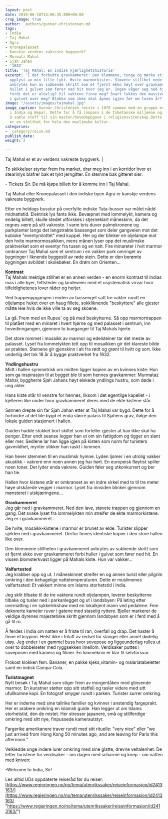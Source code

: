 ```yaml
---
layout: post
date: 2019-06-18T14:08:35.000+00:00
crop_image: true
author: _authors/gunnar-christensen.md
tags:
- India
- Taj Mahal
- Agra
- Kronepalasset
- Kanskje verdens vakreste byggverk?
- Murmatz Mahal
- Sjah Jahan
- '1632'
title: 'Taj Mahal: En indisk kjærlighetshistorie'
excerpt: 'I det forbudte gravkammeret: Den klemmene, tunge og mørke stillheten kun
  opplyst av min lille lykt. Hvite marmorkister. Støvete stillhet nede i dette gravkammeret
  avbrytes kun av subbende skritt som et fjernt ekko høyt over gravkammeret forbi
  hullet i gulvet som fører ned hit hvor jeg er. Ingen våger seg ned hit. Kanskje
  fordi det er ulovlig? Vil vaktene finne meg? Snart lukkes den massive stein blokka
  i gulvet over meg? Blokka som ikke skal åpnes igjen før om tusen år?'
image: "/assets/images/tajmahal.jpg"
image_caption: Gunnar Christensen reiste i 1979 sammen med en gruppe europeiske pilegrimer
  i India og Nepal. Dette for å få innpass i de tibetanske miljøene og klostrene for
  å samle stoff til sin master/hovedoppgave i religionsvitenskap.Dette byggverket
  er en stolthet for hele den muslimske kultur.
categories:
- _category/reise.md
publish_date: 
weight: 2

---
```

Taj Mahal er et av verdens vakreste byggverk. |

To skikkelser styrter frem fra mørket, drar meg inn i en korridor hvor et stearinlys blafrer bak et tykt jerngitter. En stemme bak gitteret sier:

\- Tickets Sir. De må kjøpe billett for å komme inn i Taj Mahal.

Taj Mahal eller Kronepalasset i den indiske byen Agra er kanskje verdens vakreste byggverk.

Etter en heldags busstur på overfylte indiske Tata-busser var målet nådd midnattstid. Elektrisk lys fants ikke. Bevæpnet med lommelykt, kamera og endelig billett, skulle stedet utforskes i stjerneklart måneskinn, da det regnes være på sitt vakreste. I varm bris duver palmekronene og parkplanter langs det langstrakte bassenget som deler gangveien mot det kubiske "eventyrslottet" med kuppel. Her og der blinker en oljelampe mot den hvite marmormosaikken, mens månen lyser opp det muslimske praktverket som et eventyr fra tusen og en natt. Fire minareter i hvit marmor omkranser Taj Mahal som et sentrum i en vakker park omringet av bygninger i liknende byggestil av røde stein. Dette er den berømte bygningen avbildet i skolebøker. En drøm om Orienten...

**Kontrast**  
Taj Mahals mektige stillhet er en annen verden - en enorm kontrast til Indias mas i alle byer, tettsteder og landeveier med et usystematisk virvar hvor tilfeldighetenes lover råder og herjer.

Ved trappeoppgangen i enden av bassenget satt tre vakter rundt en oljelampe huket over en haug fillete, sokkliknende "beskyttere" alle gjester måtte leie hvis de ikke ville ta av seg skoene.

La gå. Frem med en Rupee´ og på med beskytterne. Så opp marmortrappen til platået med en minaret i hvert hjørne og med palasset i sentrum, inn hovedinngangen, gjennom to bueganger til Taj Mahals hjerte.

Det store rommet i mosaikk av marmor og edelsteiner tar det meste av palasset. Lyset fra lommelykten tett opp til mosaikken gir det klareste bilde av prakten. Steinene gir gjenskinn i alt fra rødt og grønt til hvitt og sort. Ikke underlig det tok 18 år å bygge praktverket fra 1632.

**Yndlingshustru**  
Midt i hallen symmetrisk om midten ligger kopien av en kvinnes kiste: Hun som ga inspirasjon til at bygget ble til som hennes gravkammer: Murmataz Mahal, byggherre Sjah Jahans høyt elskede yndlings hustru, som døde i ung alder.

Hans kiste står til venstre for hennes, liksom i det egentlige kapellet - i kjelleren like under hvor gravkammeret deres med de ekte kistene står.

Sønnen drepte sin far Sjah Jahan etter at Taj Mahal var bygd. Dette for å forhindre at det ble bygd et enda større palass til Sjahens grav, ifølge den lokale guiden stasjonert i hallen.

Guiden hadde stukket bort skiltet som forteller gjester at han ikke skal ha penger. Etter endt seanse legger han ut om sin fattigdom og tigger en slant eller mer. Sedlene lar han ligge igjen på kisten som norm for turisters gavmildhet, mynter stikker han raskt i lommen.

Han hever stemmen til en muslimsk hymne. Lyden ljomer i en utrolig vakker akustikk - vakrere enn noen annen jeg har hørt. En europeisk fløytist spiller noen toner. Det lyder enda vakrere. Guiden føler seg utkonkurrert og ber han tie.

Hallen hvor kistene står er omkranset av en indre sirkel med to til tre meter høye utskårede vegger i marmor. Lyset fra innsiden blinker gjennom mønsteret i utskjæringene...

**Gravkammeret**  
Jeg går ned i gravkammeret. Ned den lave, støvete trappen og gjennom en gang. Det svake lyset fra lommelykten min streifer de ekte marmorkistene.  
Jeg er i gravkammeret...

De hvite, mosaikk-kistene i marmor er brunet av elde. Turister slipper sjelden ned i gravkammeret. Derfor finnes identiske kopier i den store hallen like over.

Den klemmene stillheten i gravkammeret avbrytes av subbende skritt som et fjernt ekko over gravkammeret forbi huller i gulvet som fører ned hit. En vissen blomsterkvast ligger på Mahals kiste. Hun var vakker...

**Valfartssted**  
Jeg krabber opp og ut. I måneskinnet streifer en og annen turist eller pilgrim omkring i den behagelige nattetemperaturen. Dette er muslimenes valfartssted: Et vakkert minne om Islams storhetstid i India.

Jeg sklir tilbake til de tre vaktene rundt oljelampen, leverer beskytterne tilbake og tusler ned i parkanlegget og ut i landsbyen: På leting etter overnatting i en sykkelrikshaw med en lokalkjent mann ved pedalene. Fem dekorerte kameler ruver i gatene med staselig ryttere. Bjeller markerer de veldige dyrenes majestetiske skritt gjennom landsbyen som er i ferd med å gå til ro.

Å ferdes i India om natten er å friste til ran, overfall og drap. Det haster å finne et krypinn. Helst ikke i friluft av redsel for slanger eller annet dødelig utøy. Jeg ender i en gammel buss hvor sovepose og liggeunderlag rulles ut over to dobbelseter med ryggsekken imellom. Verdisaker puttes i soveposen med kamera og filmer. En lommekniv er klar til selvforsvar.

Frokost klokken fem. Bananer, en pakke kjeks,vitamin- og malariatabeletter samt en indisk Campa-Cola.

**Turistmagnet**  
Nytt besøk i Taj Mahal som stiger frem av morgentåken med glinsende marmor. En kunstner støtter opp sitt staffeli og tasler videre med sitt ufullkomne kopi. En fotograf smyger rundt i parken. Turister surrer omkring.

Her er inderne med sine tallrike familier og kvinner i anstendig fargeprakt. Her er arabere omkring en islamsk guide. Han legger ut om Islams storhetstid, den de mistet. Her stresser japanere, små og stillferdige omkring med sitt nye, finpussede kamerautstyr.

Fargerike amerikanere traver rundt med sitt rituelle: "very nice" eller "we just arrived from Hong Kong 50 minutes ago, and are leaving for Paris this afternoon."

Velkledde unge indere lurer omkring med sine glatte, drevne veltalenhet. De letter turistene for verdisaker - om dagen med scharme og knep - om natten med kniven:

\-Welcome to India, Sir!

Les alltid UDs oppdaterte reiseråd før du reiser:  
[https://www.regjeringen.no/no/tema/utenrikssaker/reiseinformasjon/id2413163/](https://www.regjeringen.no/no/tema/utenrikssaker/reiseinformasjon/id2413163/ "https://www.regjeringen.no/no/tema/utenrikssaker/reiseinformasjon/id2413163/")